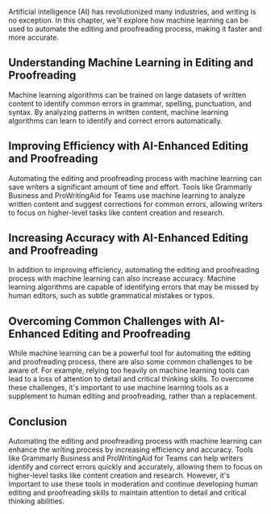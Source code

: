 
Artificial intelligence (AI) has revolutionized many industries, and writing is no exception. In this chapter, we'll explore how machine learning can be used to automate the editing and proofreading process, making it faster and more accurate.

Understanding Machine Learning in Editing and Proofreading
----------------------------------------------------------

Machine learning algorithms can be trained on large datasets of written content to identify common errors in grammar, spelling, punctuation, and syntax. By analyzing patterns in written content, machine learning algorithms can learn to identify and correct errors automatically.

Improving Efficiency with AI-Enhanced Editing and Proofreading
--------------------------------------------------------------

Automating the editing and proofreading process with machine learning can save writers a significant amount of time and effort. Tools like Grammarly Business and ProWritingAid for Teams use machine learning to analyze written content and suggest corrections for common errors, allowing writers to focus on higher-level tasks like content creation and research.

Increasing Accuracy with AI-Enhanced Editing and Proofreading
-------------------------------------------------------------

In addition to improving efficiency, automating the editing and proofreading process with machine learning can also increase accuracy. Machine learning algorithms are capable of identifying errors that may be missed by human editors, such as subtle grammatical mistakes or typos.

Overcoming Common Challenges with AI-Enhanced Editing and Proofreading
----------------------------------------------------------------------

While machine learning can be a powerful tool for automating the editing and proofreading process, there are also some common challenges to be aware of. For example, relying too heavily on machine learning tools can lead to a loss of attention to detail and critical thinking skills. To overcome these challenges, it's important to use machine learning tools as a supplement to human editing and proofreading, rather than a replacement.

Conclusion
----------

Automating the editing and proofreading process with machine learning can enhance the writing process by increasing efficiency and accuracy. Tools like Grammarly Business and ProWritingAid for Teams can help writers identify and correct errors quickly and accurately, allowing them to focus on higher-level tasks like content creation and research. However, it's important to use these tools in moderation and continue developing human editing and proofreading skills to maintain attention to detail and critical thinking abilities.
